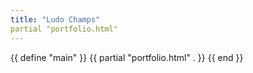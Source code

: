 ```yaml
---
title: "Ludo Champs"
partial "portfolio.html"
---
```

{{ define "main" }}
{{ partial "portfolio.html" . }}
{{ end }}
